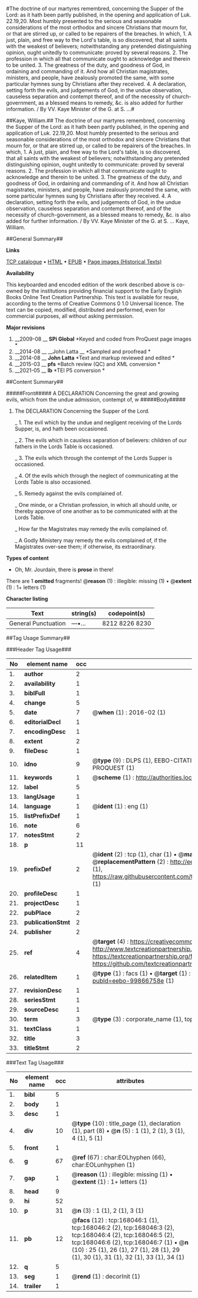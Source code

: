 #The doctrine of our martyres remembred, concerning the Supper of the Lord: as it hath been partly published, in the opening and application of Luk. 22.19,20. Most humbly presented to the serious and seasonable considerations of the most orthodox and sincere Christians that mourn for, or that are stirred up, or called to be repairers of the breaches. In which, 1. A just, plain, and free way to the Lord's table, is so discovered, that all saints with the weakest of believers; notwithstanding any pretended distinguishing opinion, ought unitedly to communicate: proved by several reasons. 2. The profession in which all that communicate ought to acknowledge and therein to be united. 3. The greatness of the duty, and goodness of God, in ordaining and commanding of it. And how all Christian magistrates, ministers, and people, have zealously promoted the same, with some particular hymnes sung by Christians after they received. 4. A declaration, setting forth the evils, and judgements of God, in the undue observation, causeless separation and contempt thereof, and of the necessity of church-government, as a blessed means to remedy, &c. is also added for further information. / By VV. Kaye Minister of the G. at S. ...#

##Kaye, William.##
The doctrine of our martyres remembred, concerning the Supper of the Lord: as it hath been partly published, in the opening and application of Luk. 22.19,20. Most humbly presented to the serious and seasonable considerations of the most orthodox and sincere Christians that mourn for, or that are stirred up, or called to be repairers of the breaches. In which, 1. A just, plain, and free way to the Lord's table, is so discovered, that all saints with the weakest of believers; notwithstanding any pretended distinguishing opinion, ought unitedly to communicate: proved by several reasons. 2. The profession in which all that communicate ought to acknowledge and therein to be united. 3. The greatness of the duty, and goodness of God, in ordaining and commanding of it. And how all Christian magistrates, ministers, and people, have zealously promoted the same, with some particular hymnes sung by Christians after they received. 4. A declaration, setting forth the evils, and judgements of God, in the undue observation, causeless separation and contempt thereof, and of the necessity of church-government, as a blessed means to remedy, &c. is also added for further information. / By VV. Kaye Minister of the G. at S. ...
Kaye, William.

##General Summary##

**Links**

[TCP catalogue](http://www.ota.ox.ac.uk/tcp/)  • 
[HTML](http://tei.it.ox.ac.uk/tcp/Texts-HTML/free/A87/A87694.html)  • 
[EPUB](http://tei.it.ox.ac.uk/tcp/Texts-EPUB/free/A87/A87694.epub) • 
[Page images (Historical Texts)](https://historicaltexts.jisc.ac.uk/eebo-99866758_168046e)

**Availability**

This keyboarded and encoded edition of the work described above is co-owned by the
    institutions providing financial support to the Early English Books Online Text Creation
    Partnership. This text is available for reuse, according to the terms of  Creative Commons 0 1.0 Universal
    licence. The text can be copied, modified, distributed and performed, even for commercial
    purposes, all without asking permission.

**Major revisions**

1. __2009-08 __ __SPi Global__ *Keyed and coded from ProQuest page images *
1. __2014-08 __ __John Latta __ *Sampled and proofread *
1. __2014-08 __ __John Latta__ *Text and markup reviewed and edited *
1. __2015-03 __ __pfs__ *Batch review (QC) and XML conversion *
1. __2021-05 __ __lb__ *TEI P5 conversion *

##Content Summary##

#####Front#####
A DECLARATION Concerning the great and growing evils, which from the undue admission, contempt of, w
#####Body#####

1. The DECLARATION Concerning the Supper of the Lord.

    _ 1. The evil which by the undue and negligent receiving of the Lords Supper, is, and hath been occasioned.

    _ 2. The evils which in causless separation of believers: children of our fathers in the Lords Table is occasioned.

    _ 3. The evils which through the contempt of the Lords Supper is occasioned.

    _ 4. Of the evils which through the neglect of communicating at the Lords Table is also occasioned.

    _ 5. Remedy against the evils complained of.

    _ One minde, or a Christian profession, in which all should unite, or thereby approve of one another as to be communicated with at the Lords Table.

    _ How far the Magistrates may remedy the evils complained of.

    _ A Godly Ministery may remedy the evils complained of, if the Magistrates over-see them; if otherwise, its extraordinary.

**Types of content**

  * Oh, Mr. Jourdain, there is **prose** in there!

There are 1 **omitted** fragments! 
 @__reason__ (1) : illegible: missing (1)  •  @__extent__ (1) : 1+ letters (1)

**Character listing**


|Text|string(s)|codepoint(s)|
|---|---|---|
|General Punctuation|—•…|8212 8226 8230|

##Tag Usage Summary##

###Header Tag Usage###

|No|element name|occ|attributes|
|---|---|---|---|
|1.|__author__|2||
|2.|__availability__|1||
|3.|__biblFull__|1||
|4.|__change__|5||
|5.|__date__|7| @__when__ (1) : 2016-02 (1)|
|6.|__editorialDecl__|1||
|7.|__encodingDesc__|1||
|8.|__extent__|2||
|9.|__fileDesc__|1||
|10.|__idno__|9| @__type__ (9) : DLPS (1), EEBO-CITATION (1), VID (1), EEBO-PROQUEST (1), STC (4), PROQUEST (1)|
|11.|__keywords__|1| @__scheme__ (1) : http://authorities.loc.gov/ (1)|
|12.|__label__|5||
|13.|__langUsage__|1||
|14.|__language__|1| @__ident__ (1) : eng (1)|
|15.|__listPrefixDef__|1||
|16.|__note__|6||
|17.|__notesStmt__|2||
|18.|__p__|11||
|19.|__prefixDef__|2| @__ident__ (2) : tcp (1), char (1)  •  @__matchPattern__ (2) : ([0-9\-]+):([0-9IVX]+) (1), (.+) (1)  •  @__replacementPattern__ (2) : http://eebo.chadwyck.com/downloadtiff?vid=$1&page=$2 (1), https://raw.githubusercontent.com/textcreationpartnership/Texts/master/tcpchars.xml#$1 (1)|
|20.|__profileDesc__|1||
|21.|__projectDesc__|1||
|22.|__pubPlace__|2||
|23.|__publicationStmt__|2||
|24.|__publisher__|2||
|25.|__ref__|4| @__target__ (4) : https://creativecommons.org/publicdomain/zero/1.0/ (1), http://www.textcreationpartnership.org/docs/. (1), https://textcreationpartnership.org/faq/#faq05 (1), https://github.com/textcreationpartnership (1)|
|26.|__relatedItem__|1| @__type__ (1) : facs (1)  •  @__target__ (1) : https://data.historicaltexts.jisc.ac.uk/view?pubId=eebo-99866758e (1)|
|27.|__revisionDesc__|1||
|28.|__seriesStmt__|1||
|29.|__sourceDesc__|1||
|30.|__term__|3| @__type__ (3) : corporate_name (1), topical_term (2)|
|31.|__textClass__|1||
|32.|__title__|3||
|33.|__titleStmt__|2||


###Text Tag Usage###

|No|element name|occ|attributes|
|---|---|---|---|
|1.|__bibl__|5||
|2.|__body__|1||
|3.|__desc__|1||
|4.|__div__|10| @__type__ (10) : title_page (1), declaration (1), part (8)  •  @__n__ (5) : 1 (1), 2 (1), 3 (1), 4 (1), 5 (1)|
|5.|__front__|1||
|6.|__g__|67| @__ref__ (67) : char:EOLhyphen (66), char:EOLunhyphen (1)|
|7.|__gap__|1| @__reason__ (1) : illegible: missing (1)  •  @__extent__ (1) : 1+ letters (1)|
|8.|__head__|9||
|9.|__hi__|52||
|10.|__p__|31| @__n__ (3) : 1 (1), 2 (1), 3 (1)|
|11.|__pb__|12| @__facs__ (12) : tcp:168046:1 (1), tcp:168046:2 (2), tcp:168046:3 (2), tcp:168046:4 (2), tcp:168046:5 (2), tcp:168046:6 (2), tcp:168046:7 (1)  •  @__n__ (10) : 25 (1), 26 (1), 27 (1), 28 (1), 29 (1), 30 (1), 31 (1), 32 (1), 33 (1), 34 (1)|
|12.|__q__|5||
|13.|__seg__|1| @__rend__ (1) : decorInit (1)|
|14.|__trailer__|1||
